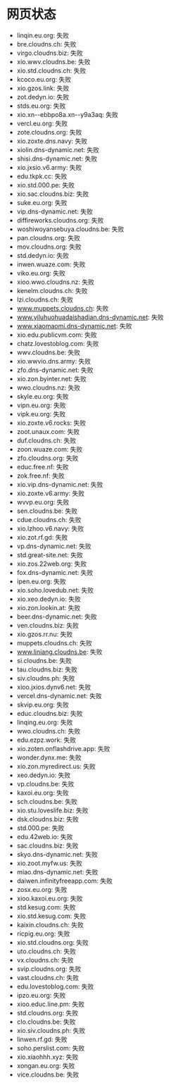 # 网页状态
- linqin.eu.org: 失败
- bre.cloudns.ch: 失败
- virgo.cloudns.biz: 失败
- xio.wwv.cloudns.be: 失败
- xio.std.cloudns.ch: 失败
- kcoco.eu.org: 失败
- xio.gzos.link: 失败
- zot.dedyn.io: 失败
- stds.eu.org: 失败
- xio.xn--ebbpo8a.xn--y9a3aq: 失败
- vercl.eu.org: 失败
- zote.cloudns.org: 失败
- xio.zoxte.dns.navy: 失败
- xiolin.dns-dynamic.net: 失败
- shisi.dns-dynamic.net: 失败
- xio.jxsio.v6.army: 失败
- edu.tkpk.cc: 失败
- xio.std.000.pe: 失败
- xio.sac.cloudns.biz: 失败
- suke.eu.org: 失败
- vip.dns-dynamic.net: 失败
- diffireworks.cloudns.org: 失败
- woshiwoyansebuya.cloudns.be: 失败
- pan.cloudns.org: 失败
- mov.cloudns.org: 失败
- std.dedyn.io: 失败
- inwen.wuaze.com: 失败
- viko.eu.org: 失败
- xioo.wwo.cloudns.nz: 失败
- kenelm.cloudns.ch: 失败
- lzi.cloudns.ch: 失败
- www.muppets.cloudns.ch: 失败
- www.yiluhuohuadaishadian.dns-dynamic.net: 失败
- www.xiaomaomi.dns-dynamic.net: 失败
- xio.edu.publicvm.com: 失败
- chatz.lovestoblog.com: 失败
- wwv.cloudns.be: 失败
- xio.wwvio.dns.army: 失败
- zfo.dns-dynamic.net: 失败
- xio.zon.byinter.net: 失败
- wwo.cloudns.nz: 失败
- skyle.eu.org: 失败
- vipn.eu.org: 失败
- vipk.eu.org: 失败
- xio.zoxte.v6.rocks: 失败
- zoot.unaux.com: 失败
- duf.cloudns.ch: 失败
- zoon.wuaze.com: 失败
- zfo.cloudns.org: 失败
- educ.free.nf: 失败
- zok.free.nf: 失败
- xio.vip.dns-dynamic.net: 失败
- xio.zoxte.v6.army: 失败
- wvvp.eu.org: 失败
- sen.cloudns.be: 失败
- cdue.cloudns.ch: 失败
- xio.lzhoo.v6.navy: 失败
- xio.zot.rf.gd: 失败
- vp.dns-dynamic.net: 失败
- std.great-site.net: 失败
- xio.zos.22web.org: 失败
- fox.dns-dynamic.net: 失败
- ipen.eu.org: 失败
- xio.soho.lovedub.net: 失败
- xio.xeo.dedyn.io: 失败
- xio.zon.lookin.at: 失败
- beer.dns-dynamic.net: 失败
- ven.cloudns.biz: 失败
- xio.gzos.rr.nu: 失败
- muppets.cloudns.ch: 失败
- www.liniang.cloudns.be: 失败
- si.cloudns.be: 失败
- tau.cloudns.biz: 失败
- siv.cloudns.ph: 失败
- xioo.jxios.dynv6.net: 失败
- vercel.dns-dynamic.net: 失败
- skvip.eu.org: 失败
- educ.cloudns.biz: 失败
- linqing.eu.org: 失败
- wwo.cloudns.ch: 失败
- edu.ezpz.work: 失败
- xio.zoten.onflashdrive.app: 失败
- wonder.dynx.me: 失败
- xio.zon.myredirect.us: 失败
- xeo.dedyn.io: 失败
- vp.cloudns.be: 失败
- kaxoi.eu.org: 失败
- sch.cloudns.be: 失败
- xio.stu.loveslife.biz: 失败
- dsk.cloudns.biz: 失败
- std.000.pe: 失败
- edu.42web.io: 失败
- sac.cloudns.biz: 失败
- skyo.dns-dynamic.net: 失败
- xio.zoot.myfw.us: 失败
- miao.dns-dynamic.net: 失败
- daiwen.infinityfreeapp.com: 失败
- zosx.eu.org: 失败
- xioo.kaxoi.eu.org: 失败
- std.kesug.com: 失败
- xio.std.kesug.com: 失败
- kaixin.cloudns.ch: 失败
- ricpig.eu.org: 失败
- xio.std.cloudns.org: 失败
- uto.cloudns.ch: 失败
- vx.cloudns.ch: 失败
- svip.cloudns.org: 失败
- vast.cloudns.ch: 失败
- edu.lovestoblog.com: 失败
- ipzo.eu.org: 失败
- xioo.educ.line.pm: 失败
- std.cloudns.org: 失败
- clo.cloudns.be: 失败
- xio.siv.cloudns.ph: 失败
- linwen.rf.gd: 失败
- soho.perslist.com: 失败
- xio.xiaohhh.xyz: 失败
- xongan.eu.org: 失败
- vice.cloudns.be: 失败
